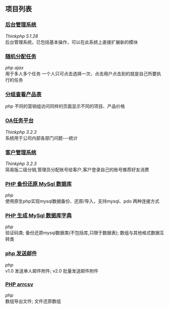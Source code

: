 ## 项目列表

### [后台管理系统](https://github.com/xue-y/websystem)  
*Thinkphp 5.1.28*   
后台管理系统，已包括基本操作，可以在此系统上直接扩展新的模块

### [随机分配任务](https://github.com/xue-y/php/tree/master/allot)  
*php* *ajax*   
用于多人多个任务 一个人只可点击选择一次，点击用户点击到的就是自己所要执行的任务  

### [分组查看产品表](https://github.com/xue-y/php/tree/master/itemprice) 
*php*
不同的营销组访问同样的页面显示不同的项目、产品价格  

### [OA任务平台](https://github.com/xue-y/php/tree/master/renwu)  
*Thinkphp 3.2.3*   
系统用于公司内部各部门问题---统计  

### [客户管理系统](https://github.com/xue-y/php/tree/master/fenxiao)  
*Thinkphp 3.2.3*    
简易版二级分销,管理员分配账号给客户,客户登录自己的账号推荐好友消费   

### [PHP 备份还原 MySql 数据库](https://github.com/xue-y/backrestore)   
*php*  
使用原生php实现mysql数据备份、还原/导入，支持mysql、pdo 两种连接方式  

### [PHP 生成 MySql 数据库字典 ](https://github.com/xue-y/dictionary)  
*php*   
验证码类; 备份还原mysql数据类(不包括库,只限于数据表); 数组与其他格式数据互转类  

### [php 发送邮件](https://github.com/xue-y/email)  
*php*  
v1.0 发送单人邮件附件; v2.0 批量发送邮件附件   

### [PHP arrcsv](https://github.com/xue-y/arrcsv)  
*php*  
数组导出文件; 文件还原数组 

